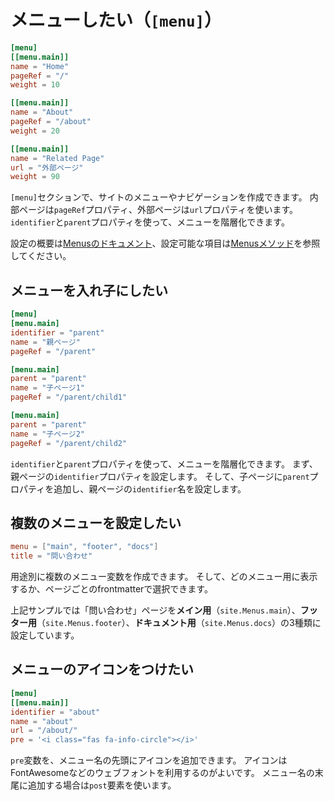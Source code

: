 # メニューしたい（`[menu]`）

```toml
[menu]
[[menu.main]]
name = "Home"
pageRef = "/"
weight = 10

[[menu.main]]
name = "About"
pageRef = "/about"
weight = 20

[[menu.main]]
name = "Related Page"
url = "外部ページ"
weight = 90
```

``[menu]``セクションで、サイトのメニューやナビゲーションを作成できます。
内部ページは``pageRef``プロパティ、外部ページは``url``プロパティを使います。
``identifier``と``parent``プロパティを使って、メニューを階層化できます。

設定の概要は[Menusのドキュメント](https://gohugo.io/content-management/menus/)、設定可能な項目は[Menusメソッド](https://gohugo.io/methods/site/menus/)を参照してください。

## メニューを入れ子にしたい

```toml
[menu]
[menu.main]
identifier = "parent"
name = "親ページ"
pageRef = "/parent"

[menu.main]
parent = "parent"
name = "子ページ1"
pageRef = "/parent/child1"

[menu.main]
parent = "parent"
name = "子ページ2"
pageRef = "/parent/child2"
```

``identifier``と``parent``プロパティを使って、メニューを階層化できます。
まず、親ページの``identifier``プロパティを設定します。
そして、子ページに``parent``プロパティを追加し、親ページの``identifier``名を設定します。

## 複数のメニューを設定したい

```toml
menu = ["main", "footer", "docs"]
title = "問い合わせ"
```

用途別に複数のメニュー変数を作成できます。
そして、どのメニュー用に表示するか、ページごとのfrontmatterで選択できます。

上記サンプルでは「問い合わせ」ページを**メイン用**（``site.Menus.main``）、**フッター用**（``site.Menus.footer``）、**ドキュメント用**（``site.Menus.docs``）の3種類に設定しています。

## メニューのアイコンをつけたい

```toml
[menu]
[[menu.main]]
identifier = "about"
name = "about"
url = "/about/"
pre = '<i class="fas fa-info-circle"></i>'
```

``pre``変数を、メニュー名の先頭にアイコンを追加できます。
アイコンはFontAwesomeなどのウェブフォントを利用するのがよいです。
メニュー名の末尾に追加する場合は``post``要素を使います。
